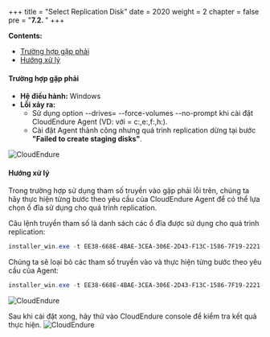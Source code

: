 +++
title = "Select Replication Disk"
date = 2020
weight = 2
chapter = false
pre = "<b>7.2. </b>"
+++

**Contents:**
- [Trường hợp gặp phải](#trường-hợp-gặp-phải)
- [Hướng xử lý](#hướng-xử-lý)

#### Trường hợp gặp phải
- **Hệ điều hành:** Windows
- **Lỗi xảy ra:**
  - Sử dụng option --drives=<Drive letters> --force-volumes --no-prompt khi cài đặt CloudEndure Agent (VD: với <Drive letters> = c:,e:,f:,h:).
  - Cài đặt Agent thành công nhưng quá trình replication dừng tại bước **"Failed to create staging disks"**.

![CloudEndure](../../../images/7/4.png?width=50pc)

#### Hướng xử lý
Trong trường hợp sử dụng tham số truyền vào gặp phải lỗi trên, chúng ta hãy thực hiện từng bước theo yêu cầu của CloudEndure Agent để có thể lựa chọn ổ đĩa sử dụng cho quá trình replication.

Câu lệnh truyền tham số là danh sách các ổ đĩa được sử dụng cho quá trình replication:
```ps1
installer_win.exe -t EE38-668E-4BAE-3CEA-306E-2D43-F13C-1586-7F19-2221-E873-6FE0-3C48-8145-F149-907A --drives=C:,E:,F:,H: --force-volumes --no-prompt
```

Chúng ta sẽ loại bỏ các tham số truyền vào và thực hiện từng bước theo yêu cầu của Agent:
```ps1
installer_win.exe -t EE38-668E-4BAE-3CEA-306E-2D43-F13C-1586-7F19-2221-E873-6FE0-3C48-8145-F149-907A
```

![CloudEndure](../../../images/7/5.png?width=50pc)

Sau khi cài đặt xong, hãy thử vào CloudEndure console để kiểm tra kết quả thực hiện.
![CloudEndure](../../../images/7/6.png?width=90pc)
